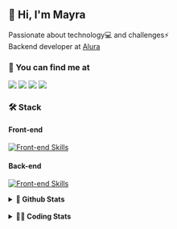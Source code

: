 ## 👋 Hi, I'm Mayra

Passionate about technology💻 and challenges⚡  
Backend developer at [Alura](https://www.alura.com.br)   

### 💬 You can find me at

<a href="https://mayra.dev" target="_blank" rel="noopener"><img src="https://img.shields.io/badge/-mayra.dev-005FED?style=flat&logo=Google-chrome&logoColor=white"/></a>
<a href="https://linkedin.com/in/mayraamaral" target="_blank" rel="noopener"><img src="https://img.shields.io/badge/-/mayraamaral-0077B5?style=flat&logo=Linkedin&logoColor=white"/></a>
<a href="mailto:mayra@mayra.dev" target="_blank" rel="noopener"><img src="https://img.shields.io/badge/-mayra@mayra.dev-D14836?style=flat&logo=Gmail&logoColor=white"/></a>
<a href="" target="_blank" rel="noopener"><img src="https://img.shields.io/badge/-mayraamaral-7289DA?style=flat&logo=Discord&logoColor=white"/></a>

### 🛠️ Stack
#### Front-end

[![Front-end Skills](https://skillicons.dev/icons?i=react,next,angular,redux,styledcomponents,html,css,sass,js,ts,figma)](https://skillicons.dev)
#### Back-end

[![Front-end Skills](https://skillicons.dev/icons?i=java,spring,hibernate,aws,idea,postgres,mysql,git,linux,bash,nodejs,docker,kubernetes,jenkins)](https://skillicons.dev)


<details>
    <summary><strong>📌 Github Stats</strong></summary>
    <br />
    <div align="center">
        <table>
      <td><img height="160em" src="https://github-readme-stats.vercel.app/api?username=mayraamaral&show_icons=true&theme=algolia&hide_border=true&hide=stars&count_private=true" alt="Readme stats"></td>
      <td><img height="160em" src="https://github-readme-stats.vercel.app/api/top-langs/?username=mayraamaral&&layout=compact&&theme=algolia&hide_border=true&langs_count=6" alt="Language stats"></td>
       </table>
  </div> 
    

  <p align="center">
    <img src="https://github-readme-streak-stats.herokuapp.com?user=mayraamaral&theme=dark&hide_border=true&date_format=j%20M%5B%20Y%5D&locale=pt-br&background=050F2C&ring=0195DD&fire=23AA7D&currStreakLabel=23AA7D" alt="Streak stats">
  </p> 
</details>

<br />

<details>
  <summary><strong>👩‍💻 Coding Stats</strong></summary>
  <br />
  
  <!--START_SECTION:waka-->
![Code Time](http://img.shields.io/badge/Code%20Time-523%20hrs%2031%20mins-blue)

**🐱 My GitHub Data** 

> 📦 583.6 kB Used in GitHub's Storage 
 > 
> 🏆 657 Contributions in the Year 2024
 > 
> 🚫 Not Opted to Hire
 > 
> 📜 58 Public Repositories 
 > 
> 🔑 32 Private Repositories 
 > 
**I'm an Early 🐤** 

```text
🌞 Morning                3287 commits        ██████░░░░░░░░░░░░░░░░░░░   23.91 % 
🌆 Daytime                8144 commits        ███████████████░░░░░░░░░░   59.24 % 
🌃 Evening                2072 commits        ████░░░░░░░░░░░░░░░░░░░░░   15.07 % 
🌙 Night                  244 commits         ░░░░░░░░░░░░░░░░░░░░░░░░░   01.77 % 
```
📅 **I'm Most Productive on Wednesday** 

```text
Monday                   1655 commits        ███░░░░░░░░░░░░░░░░░░░░░░   12.04 % 
Tuesday                  1461 commits        ███░░░░░░░░░░░░░░░░░░░░░░   10.63 % 
Wednesday                5379 commits        ██████████░░░░░░░░░░░░░░░   39.13 % 
Thursday                 3095 commits        ██████░░░░░░░░░░░░░░░░░░░   22.51 % 
Friday                   1472 commits        ███░░░░░░░░░░░░░░░░░░░░░░   10.71 % 
Saturday                 284 commits         █░░░░░░░░░░░░░░░░░░░░░░░░   02.07 % 
Sunday                   401 commits         █░░░░░░░░░░░░░░░░░░░░░░░░   02.92 % 
```


📊 **This Week I Spent My Time On** 

```text
🕑︎ Time Zone: America/Sao_Paulo

💬 Programming Languages: 
Java                     7 hrs 14 mins       ███████████████████░░░░░░   74.13 % 
JavaScript               1 hr 1 min          ███░░░░░░░░░░░░░░░░░░░░░░   10.44 % 
SQL                      54 mins             ██░░░░░░░░░░░░░░░░░░░░░░░   09.27 % 
Properties               13 mins             █░░░░░░░░░░░░░░░░░░░░░░░░   02.29 % 
CSS                      12 mins             █░░░░░░░░░░░░░░░░░░░░░░░░   02.07 % 

🔥 Editors: 
IntelliJ IDEA            8 hrs 51 mins       ███████████████████████░░   90.73 % 
VS Code                  54 mins             ██░░░░░░░░░░░░░░░░░░░░░░░   09.27 % 

💻 Operating System: 
Linux                    9 hrs 45 mins       █████████████████████████   100.00 % 
```

**I Mostly Code in Java** 

```text
Java                     124 repos           ███████░░░░░░░░░░░░░░░░░░   27.56 % 
HTML                     111 repos           ██████░░░░░░░░░░░░░░░░░░░   24.67 % 
JavaScript               102 repos           ██████░░░░░░░░░░░░░░░░░░░   22.67 % 
TypeScript               91 repos            █████░░░░░░░░░░░░░░░░░░░░   20.22 % 
Dockerfile               1 repo              ░░░░░░░░░░░░░░░░░░░░░░░░░   00.22 % 
```




 Last Updated on 03/09/2024 19:11:05 UTC
<!--END_SECTION:waka-->

</details>
